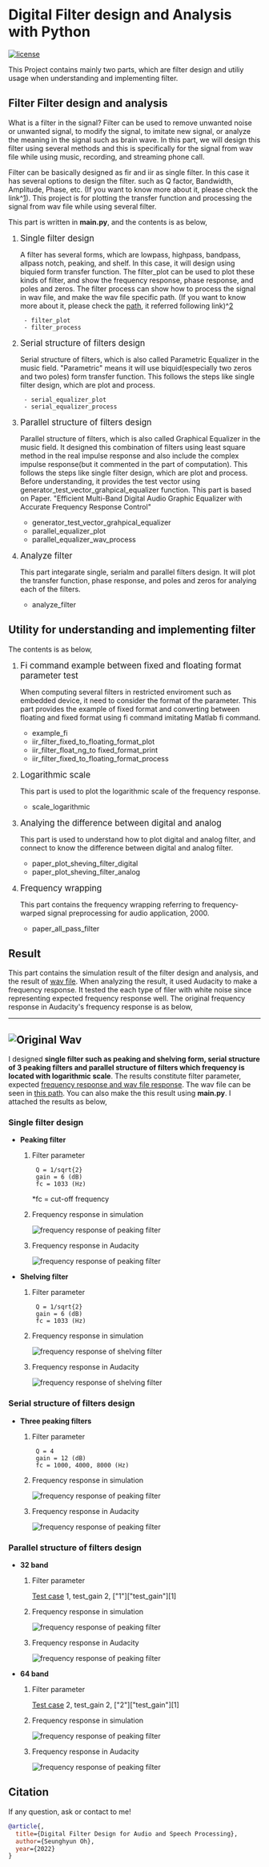 Digital Filter design and Analysis with Python
==============================================
[![license](https://img.shields.io/github/license/ooshyun/FilterDesign?color=blue)](https://github.com/ooshyun/FilterDesign/blob/master/LICENSE)

This Project contains mainly two parts, which are filter design and utiliy usage when understanding and implementing filter.

Filter Filter design and analysis
---------------------------------

What is a filter in the signal? Filter can be used to remove unwanted noise or unwanted signal, to modify the signal, to imitate new signal, 
or analyze the meaning in the signal such as brain wave. In this part, we will design this filter using several methods and this is specifically for the signal from wav file while using music, recording, and streaming phone call.

Filter can be basically designed as fir and iir as single filter. In this case it has several options to design the filter.
such as Q factor, Bandwidth, Amplitude, Phase, etc. (If you want to know more about it, please check the link^[1](https://ccrma.stanford.edu/~jos/fp/Book_Series_Overview.html)). This project is for plotting the transfer function and processing the signal from wav file while using several filter.

This part is written in **main.py**, and the contents is as below,

1. <span style="font-size:120%">Single filter design
    
    A filter has several forms, which are lowpass, highpass, bandpass, allpass notch, peaking, and shelf. In this case,
    it will design using biquied form transfer function. The filter_plot can be used to plot these kinds of filter,
    and show the frequency response, phase response, and poles and zeros. The filter process can show how to process the signal in wav file, and
    make the wav file specific path. (If you want to know more about it, please check the [path](docs/txt/Audio-EQ-Cookbook.txt), it referred following link)^[2](https://webaudio.github.io/Audio-EQ-Cookbook/Audio-EQ-Cookbook.txt)

        - filter_plot
        - filter_process

2. <span style="font-size:120%"> Serial structure of filters design
    
    Serial structure of filters, which is also called Parametric Equalizer in the music field. "Parametric" means it will use biquid(especially two zeros and
    two poles) form transfer function. This follows the steps like single filter design, which are plot and process. 

        - serial_equalizer_plot
        - serial_equalizer_process

3. <span style="font-size:120%"> Parallel structure of filters design
    
    Parallel structure of filters, which is also called Graphical Equalizer in the music field. It designed this combination of filters using least square method in the real impulse response and also include the complex impulse response(but it commented in the part of computation). This follows the steps like single filter design, which are plot and process. Before understanding, it provides the test vector using generator_test_vector_grahpical_equalizer function.
    This part is based on Paper. "Efficient Multi-Band Digital Audio Graphic Equalizer with Accurate Frequency Response Control"
    
    - generator_test_vector_grahpical_equalizer
    - parallel_equalizer_plot
    - parallel_equalizer_wav_process

4. <span style="font-size:120%"> Analyze filter
    
    This part integarate single, serialm and parallel filters design. It will plot the transfer function, phase response, and poles and zeros
    for analying each of the filters.

    - analyze_filter

Utility for understanding and implementing filter
---------------------------------------------------------

The contents is as below,
1. <span style="font-size:120%"> Fi command example between fixed and floating format parameter test

    When computing several filters in restricted enviroment such as embedded device, it need to consider the format of the parameter. This part provides
    the example of fixed format and converting between floating and fixed format using fi command imitating Matlab fi command.

    - example_fi
    - iir_filter_fixed_to_floating_format_plot
    - iir_filter_float_ng_to fixed_format_print
    - iir_filter_fixed_to_floating_format_process
    
2. <span style="font-size:120%"> Logarithmic scale

    This part is used to plot the logarithmic scale of the frequency response.

    - scale_logarithmic

3. <span style="font-size:120%"> Analying the difference between digital and analog

    This part is used to understand how to plot digital and analog filter, and connect to know the difference between digital and analog filter.

    - paper_plot_sheving_filter_digital
    - paper_plot_sheving_filter_analog

4. <span style="font-size:120%"> Frequency wrapping 

    This part contains the frequency wrapping referring to frequency-warped signal preprocessing for audio application, 2000.
    - paper_all_pass_filter

Result
------

This part contains the simulation result of the filter design and analysis, and the result of [wav file](test/result/wav/). When analyzing the result, it used Audacity to make a frequency response. It tested the each type of filer with white noise since representing expected frequency response well. The original frequency response in Audacity's frequency response is as below,

---
![Original Wav](test/result/img/original.png)
---

I designed **single filter such as peaking and shelving form, serial structure of 3 peaking filters and parallel structure of filters which frequency is located with logarithmic scale**. The results constitute filter parameter, expected [frequency response and wav file response](test/result/img/). The wav file can be seen in [this path](test/result/wav). You can also make the this result using **main.py**. I attached the results as below,

### Single filter design

- **Peaking filter**
	
	1. Filter parameter
		
			Q = 1/sqrt{2}
			gain = 6 (dB)
			fc = 1033 (Hz)
		*fc = cut-off frequency
	
	2. Frequency response in simulation
	
		![frequency response of peaking filter](test/result/img/example_peaking_filter_expect.png)
	
	3. Frequency response in Audacity	
	
		![frequency response of peaking filter](test/result/img/example_peaking_filter.png)

- **Shelving filter**
		
	1. Filter parameter
		
			Q = 1/sqrt{2}
			gain = 6 (dB)
			fc = 1033 (Hz)
		
	2. Frequency response in simulation
	
		![frequency response of shelving filter](test/result/img/example_shelving_filter_expect.png)
	
	3. Frequency response in Audacity	
	
		![frequency response of shelving filter](test/result/img/example_shelving_filter.png)

###  Serial structure of filters design

- **Three peaking filters**
	
	1. Filter parameter
		
			Q = 4
			gain = 12 (dB)
			fc = 1000, 4000, 8000 (Hz)
		
	2. Frequency response in simulation
	
		![frequency response of peaking filter](test/result/img/example_serial_filter_3_peak_expect.png)
	
	3. Frequency response in Audacity	
	
		![frequency response of peaking filter](test/result/img/example_serial_filter_3_peak.png)

### Parallel structure of filters design

-  **32 band**

	1. Filter parameter
	
		[Test case](test/data/json/test_graphical_equalizer.json) 1, test_gain 2, ["1"]["test_gain"][1]
		
	2. Frequency response in simulation
	
		![frequency response of peaking filter](test/result/img/example_parellel_filter_32_band_expect.png)
	
	3. Frequency response in Audacity	
	
		![frequency response of peaking filter](test/result/img/example_parellel_filter_32_band.png)	

- **64 band**
	
	1. Filter parameter
		
		[Test case](test/data/json/test_graphical_equalizer.json) 2, test_gain 2, ["2"]["test_gain"][1]

		
	2. Frequency response in simulation
	
		![frequency response of peaking filter](test/result/img/example_parellel_filter_64_band_expect.png)
	
	3. Frequency response in Audacity	
	
		![frequency response of peaking filter](test/result/img/example_parellel_filter_64_band.png)

Citation
--------
If any question, ask or contact to me!

```bibtex
@article{,
  title={Digital Filter Design for Audio and Speech Processing},
  author={Seunghyun Oh},
  year={2022}
}
```
